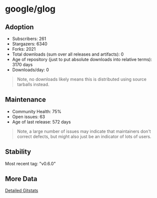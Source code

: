 # google/glog

## Adoption

- Subscribers: 261
- Stargazers: 6340
- Forks: 2021
- Total downloads (sum over all releases and artifacts): 0
- Age of repository (just to put absolute downloads into relative terms): 3170 days
- Downloads/day: 0

> Note, no downloads likely means this is distributed using source tarballs instead.

## Maintenance

- Community Health: 75%
- Open issues: 63
- Age of last release: 572 days

> Note, a large number of issues may indicate that maintainers don't correct defects, but might also
> just be an indicator of lots of users.

## Stability

Most recent tag: "v0.6.0"

## More Data

[Detailed Gitstats](/bazel-catalog/gitstats/google/glog)

